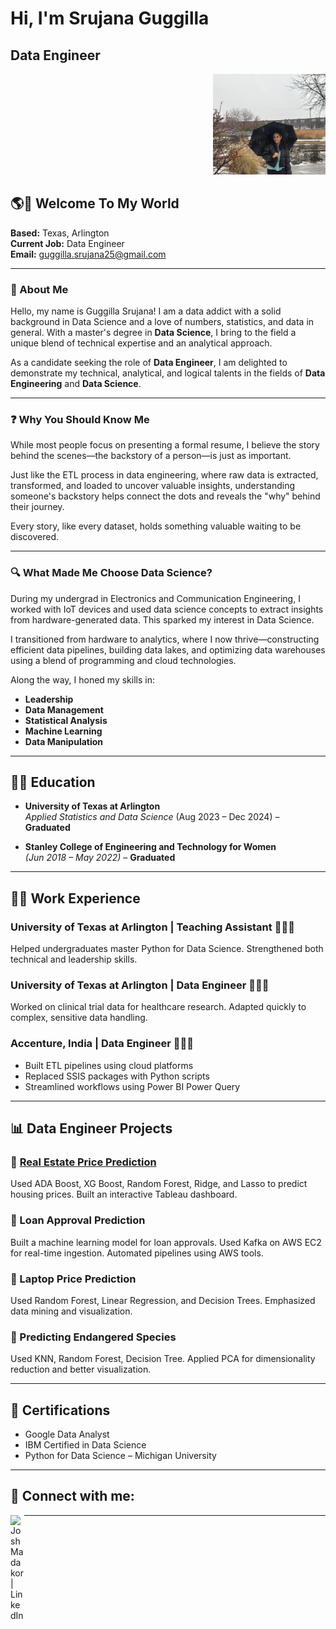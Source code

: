 # Hi, I'm Srujana Guggilla  
## Data Engineer  

<p align="right">
  <img src="./1000196990.jpg" alt="Srujana Guggilla" width="180" />
</p>

## 🌎🦋 Welcome To My World  

**Based:** Texas, Arlington  
**Current Job:** Data Engineer  
**Email:** [guggilla.srujana25@gmail.com](mailto:guggilla.srujana25@gmail.com)

---

### 👋 About Me

Hello, my name is Guggilla Srujana! I am a data addict with a solid background in Data Science and a love of numbers, statistics, and data in general. With a master's degree in **Data Science**, I bring to the field a unique blend of technical expertise and an analytical approach.

As a candidate seeking the role of **Data Engineer**, I am delighted to demonstrate my technical, analytical, and logical talents in the fields of **Data Engineering** and **Data Science**.

---

### ❓ Why You Should Know Me

While most people focus on presenting a formal resume, I believe the story behind the scenes—the backstory of a person—is just as important.

Just like the ETL process in data engineering, where raw data is extracted, transformed, and loaded to uncover valuable insights, understanding someone's backstory helps connect the dots and reveals the "why" behind their journey.

Every story, like every dataset, holds something valuable waiting to be discovered.

---

### 🔍 What Made Me Choose Data Science?

During my undergrad in Electronics and Communication Engineering, I worked with IoT devices and used data science concepts to extract insights from hardware-generated data. This sparked my interest in Data Science.

I transitioned from hardware to analytics, where I now thrive—constructing efficient data pipelines, building data lakes, and optimizing data warehouses using a blend of programming and cloud technologies.

Along the way, I honed my skills in:
- **Leadership**
- **Data Management**
- **Statistical Analysis**
- **Machine Learning**
- **Data Manipulation**

---

## 👩‍🎓 Education

- **University of Texas at Arlington**  
  *Applied Statistics and Data Science* (Aug 2023 – Dec 2024) – **Graduated**

- **Stanley College of Engineering and Technology for Women**  
  *(Jun 2018 – May 2022)* – **Graduated**

---

## 👩‍💻 Work Experience

### **University of Texas at Arlington | Teaching Assistant** 👩‍🏫💸  
Helped undergraduates master Python for Data Science. Strengthened both technical and leadership skills.

### **University of Texas at Arlington | Data Engineer** 👩‍💼💸  
Worked on clinical trial data for healthcare research. Adapted quickly to complex, sensitive data handling.

### **Accenture, India | Data Engineer** 👩‍💼💸  
- Built ETL pipelines using cloud platforms  
- Replaced SSIS packages with Python scripts  
- Streamlined workflows using Power BI Power Query

---

## 📊 Data Engineer Projects

### 🔹 [Real Estate Price Prediction](https://public.tableau.com/app/profile/srujana.guggilla/viz/RealEstatePropertyTransactionDashboard/SALEPRICEPREDICTIONS)
Used ADA Boost, XG Boost, Random Forest, Ridge, and Lasso to predict housing prices. Built an interactive Tableau dashboard.

### 🔹 Loan Approval Prediction  
Built a machine learning model for loan approvals. Used Kafka on AWS EC2 for real-time ingestion. Automated pipelines using AWS tools.

### 🔹 Laptop Price Prediction  
Used Random Forest, Linear Regression, and Decision Trees. Emphasized data mining and visualization.

### 🔹 Predicting Endangered Species  
Used KNN, Random Forest, Decision Tree. Applied PCA for dimensionality reduction and better visualization.

---

## 🏅 Certifications

- Google Data Analyst  
- IBM Certified in Data Science  
- Python for Data Science – Michigan University  

---
<h2> 🤳 Connect with me:</h2>



[<img align="left" alt="JoshMadakor | LinkedIn" width="22px" src="https://cdn.jsdelivr.net/npm/simple-icons@v3/icons/linkedin.svg" />][linkedin]




[linkedin]: https://www.linkedin.com/in/srujana-guggilla-2512851a4/

---
